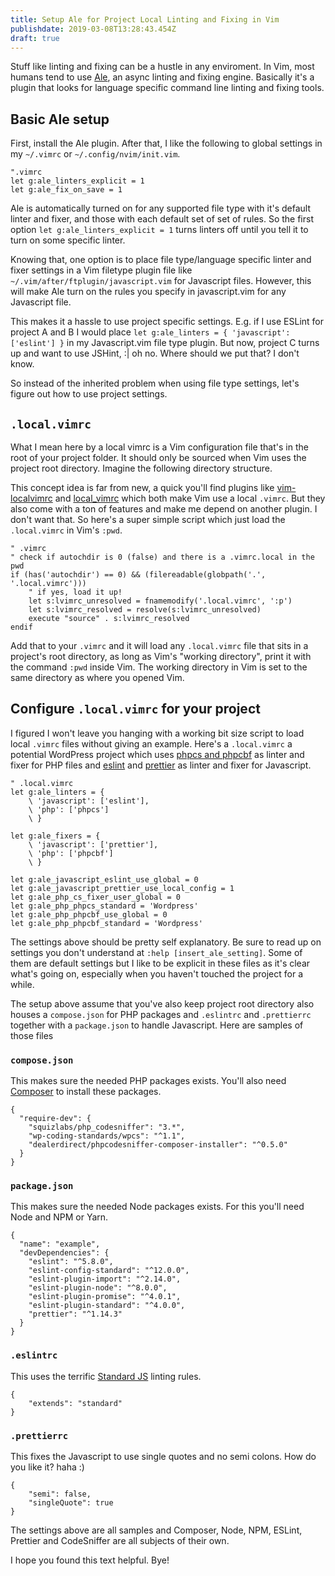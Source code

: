```yaml
---
title: Setup Ale for Project Local Linting and Fixing in Vim
publishdate: 2019-03-08T13:28:43.454Z
draft: true
---
```


Stuff like linting and fixing can be a hustle in any enviroment. In
Vim, most humans tend to use [Ale](https://github.com/w0rp/ale), an async
linting and fixing engine. Basically it's a plugin that looks for language
specific command line linting and fixing tools.

## Basic Ale setup

First, install the Ale plugin. After that, I like the following to global
settings in my `~/.vimrc` or `~/.config/nvim/init.vim`.

```
".vimrc
let g:ale_linters_explicit = 1
let g:ale_fix_on_save = 1
```

Ale is automatically turned on for any supported file type with it's default
linter and fixer, and those with each default set of set of rules. So the first option `let
g:ale_linters_explicit = 1` turns linters off until you tell it to turn on some
specific linter.

Knowing that, one option is to place file type/language specific linter and fixer
settings in a Vim filetype plugin file like
`~/.vim/after/ftplugin/javascript.vim` for Javascript files. However, this will
make Ale turn on the rules you specify in javascript.vim for any Javascript
file. 

This makes it a hassle to use project specific settings. E.g. if I use
ESLint for project A and B I would place `let g:ale_linters = { 'javascript':
['eslint'] }` in my Javascript.vim file type plugin. But now, project C turns up
and want to use JSHint, :| oh no. Where should we put that? I don't know.

So instead of the inherited problem when using file type settings, let's figure out
how to use project settings.

## `.local.vimrc`

What I mean here by a local vimrc is a Vim configuration file that's in the root
of your project folder. It should only be sourced when Vim uses the project root
directory. Imagine the following directory structure.

This concept idea is far from new, a quick you'll find plugins like
[vim-localvimrc](https://github.com/embear/vim-localvimrc) and
[local_vimrc](https://github.com/LucHermitte/local_vimrc) which both make Vim
use a local `.vimrc`. But they also come with a ton of features and make me
depend on another plugin. I don't want that. So here's a super simple script
which just load the `.local.vimrc` in Vim's `:pwd`.

```
" .vimrc
" check if autochdir is 0 (false) and there is a .vimrc.local in the pwd
if (has('autochdir') == 0) && (filereadable(globpath('.', '.local.vimrc')))
    " if yes, load it up!
    let s:lvimrc_unresolved = fnamemodify('.local.vimrc', ':p')
    let s:lvimrc_resolved = resolve(s:lvimrc_unresolved)
    execute "source" . s:lvimrc_resolved
endif
```

Add that to your `.vimrc` and it will load any `.local.vimrc` file that sits in
a project's root directory, as long as Vim's "working directory", print it with
the command `:pwd` inside Vim. The working directory in Vim is set to the same
directory as where you opened Vim.

## Configure `.local.vimrc` for your project

I figured I won't leave you hanging with a working bit size script to load local
`.vimrc` files without giving an example. Here's a `.local.vimrc` a potential
WordPress project which uses [phpcs and
phpcbf](https://github.com/squizlabs/PHP_CodeSniffer) as linter and fixer for
PHP files and [eslint](https://eslint.org/) and [prettier](https://prettier.io/)
as linter and fixer for Javascript.

```
" .local.vimrc
let g:ale_linters = { 
    \ 'javascript': ['eslint'], 
    \ 'php': ['phpcs'] 
    \ }

let g:ale_fixers = { 
    \ 'javascript': ['prettier'], 
    \ 'php': ['phpcbf']
    \ }

let g:ale_javascript_eslint_use_global = 0
let g:ale_javascript_prettier_use_local_config = 1
let g:ale_php_cs_fixer_user_global = 0
let g:ale_php_phpcs_standard = 'Wordpress'
let g:ale_php_phpcbf_use_global = 0
let g:ale_php_phpcbf_standard = 'Wordpress'
```

The settings above should be pretty self explanatory. Be sure to read up on
settings you don't understand at `:help [insert_ale_setting]`. Some of them are
default settings but I like to be explicit in these files as it's clear what's
going on, especially when you haven't touched the project for a while.

The setup above assume that you've also keep project root directory also houses
a `compose.json` for PHP packages and `.eslintrc` and `.prettierrc` together
with a `package.json` to handle Javascript. Here are samples of those files

### `compose.json`
This makes sure the needed PHP packages exists. You'll also need
[Composer](https://getcomposer.org/) to
install these packages.
```
{
  "require-dev": {
    "squizlabs/php_codesniffer": "3.*",
    "wp-coding-standards/wpcs": "^1.1",
    "dealerdirect/phpcodesniffer-composer-installer": "^0.5.0"
  }
}
```

### `package.json`
This makes sure the needed Node packages exists. For this you'll need Node and
NPM or Yarn.
```
{
  "name": "example",
  "devDependencies": {
    "eslint": "^5.8.0",
    "eslint-config-standard": "^12.0.0",
    "eslint-plugin-import": "^2.14.0",
    "eslint-plugin-node": "^8.0.0",
    "eslint-plugin-promise": "^4.0.1",
    "eslint-plugin-standard": "^4.0.0",
    "prettier": "^1.14.3"
  }
}

```

### `.eslintrc`
This uses the terrific [Standard JS](https://standardjs.com/) linting rules.
```
{
	"extends": "standard"
}
```

### `.prettierrc`
This fixes the Javascript to use single quotes and no semi colons. How do you
like it? haha :)
```
{
	"semi": false,
	"singleQuote": true
}
```

The settings above are all samples and Composer, Node, NPM, ESLint, Prettier and
CodeSniffer are all subjects of their own.

I hope you found this text helpful. Bye!

